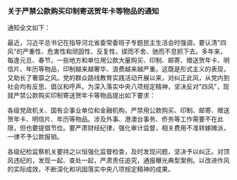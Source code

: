 ###  关于严禁公款购买印制寄送贺年卡等物品的通知 

通知全文如下：

最近，习近平总书记在指导河北省委常委班子专题民主生活会时强调，要认清"四风"的严重性、危害性和顽固性、反复性，锲而不舍、驰而不息抓下去。多年来，每逢元旦、春节，一些地方和单位用公款大量购买、印制、邮寄、赠送贺年卡、明信片、年历等物品，印制越来越奢华、浪费越来越严重。这既是形式主义的表现，又助长了奢靡之风。党的群众路线教育实践活动开展以来，对纠正此风，从党内到社会均有反思、倡议和呼声。为深入落实中央八项规定精神，坚决反对"四风"，现就严禁公款购买印制寄送贺年卡等物品提出如下要求：

各级党政机关、国有企事业单位和金融机构，严禁用公款购买、印制、邮寄、赠送贺年卡、明信片、年历等物品。涉及外事、港澳台事务、侨务等工作需要不在此限，但也要提倡节俭。要严肃财经纪律，强化审计监督，相关费用不准转嫁摊派，一律不予公款报销。

各级纪检监察机关要持之以恒强化监督检查，及时发现问题，坚决予以纠正。对顶风违纪的，发现一起、查处一起，严肃责任追究，通报曝光典型案例。以改进作风的实际成效，不断深化和巩固落实中央八项规定精神的成果。
